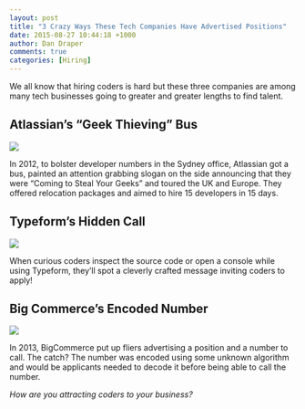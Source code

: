 ```yaml
---
layout: post
title: "3 Crazy Ways These Tech Companies Have Advertised Positions"
date: 2015-08-27 10:44:18 +1000
author: Dan Draper
comments: true
categories: [Hiring] 
---
```


We all know that hiring coders is hard but these three companies are among many tech businesses going to greater and greater lengths to find talent.

## Atlassian’s “Geek Thieving” Bus

<img src="/images/atlassian-hiring.jpg">

In 2012, to bolster developer numbers in the Sydney office, Atlassian got a bus, painted an attention grabbing slogan on the side announcing that they were “Coming to Steal Your Geeks” and toured the UK and Europe. They offered relocation packages and aimed to hire 15 developers in 15 days.


## Typeform’s Hidden Call


<img src="/images/typeform-hiring.png">

When curious coders inspect the source code or open a console while using Typeform, they’ll spot a cleverly crafted message inviting coders to apply!


## Big Commerce’s Encoded Number

<img src="/images/bc-hiring.jpg">

In 2013, BigCommerce put up fliers advertising a position and a number to call. The catch? The number was encoded using some unknown algorithm and would be applicants needed to decode it before being able to call the number.

_How are you attracting coders to your business?_

